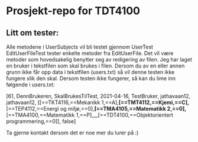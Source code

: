 # Prosjekt-repo for TDT4100
## Litt om tester:
Alle metodene i UserSubjects vil bli testet gjennom UserTest
EditUserFileTest tester enkelte metoder fra EditUserFile. Det vil være metoder som hovedsakelig benytter seg av redigering av filen. Jeg har laget en bruker i tekstfilen som skal brukes i filen. Dersom du av en eller annen grunn ikke får opp data i tekstfilen (users.txt) så vil denne testen ikke fungere slik den skal. Dersom testen ikke fungerer, så kan du lime inn følgende i users.txt:

[61, DennBrukeren, SkalBrukesTilTest, 2021-04-16, TestBruker, jathavaan12, jathavaan12, [[==TKT4116,==Mekanikk 1,==A],__[==TMT4112,==Kjemi,==C],__[==TEP4112,==Energi og miljø,==0],__[==TMA4105,==Matematikk 2,==0],__[==TMA4100,==Matematikk 1,==P],__[==TDT4100,==Objektorientert programmering,==0]], false]

Ta gjerne kontakt dersom det er noe mer du lurer på :)
